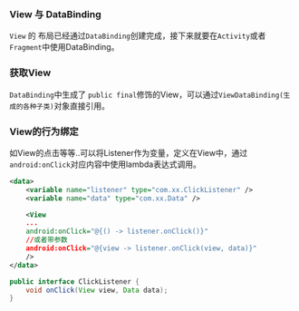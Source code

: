 ### View 与 DataBinding
`View` 的 布局已经通过`DataBinding`创建完成，接下来就要在`Activity`或者`Fragment`中使用DataBinding。

### 获取View
`DataBinding`中生成了 `public final`修饰的View，可以通过`ViewDataBinding(生成的各种子类)`对象直接引用。

### View的行为绑定
如View的点击等等..可以将Listener作为变量，定义在View中，通过`android:onClick`对应内容中使用lambda表达式调用。

```xml
<data>
    <variable name="listener" type="com.xx.ClickListener" />
    <variable name="data" type="com.xx.Data" />

    <View 
    ...
    android:onClick="@{() -> listener.onClick()}"
    //或者带参数
    android:onClick="@{view -> listener.onClick(view, data)}"
    />
</data>
```

```java
public interface ClickListener {
    void onClick(View view, Data data);
}
```